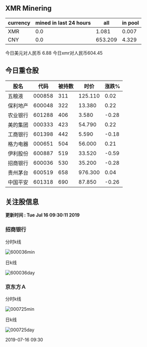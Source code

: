 ## XMR Minering

|currency|mined in last 24 hours|all|in pool|
|---|---|---|---|
|XMR|0.0|1.081|0.007|
|CNY|0.0|653.209|4.329|

今日美元对人民币 6.88	今日xmr对人民币604.45


## 今日重仓股 

|股名|代码|被持数|时价|涨跌%|
|---|---|---|---|---|
|五粮液|000858|311|125.110|0.02|
|保利地产|600048|322|13.380|0.22|
|农业银行|601288|406|3.580|-0.28|
|美的集团|000333|423|54.790|0.22|
|工商银行|601398|442|5.590|-0.18|
|格力电器|000651|504|56.000|0.21|
|伊利股份|600887|519|33.520|-0.59|
|招商银行|600036|530|35.200|-0.28|
|贵州茅台|600519|658|976.300|0.04|
|中国平安|601318|690|87.850|-0.26|

## 关注股信息
**更新时间 : Tue Jul 16 09:30:11 2019**
### 招商银行 
分时k线

![600036min](http://image.sinajs.cn/newchart/min/n/sh600036.gif)

日k线

![600036day](http://image.sinajs.cn/newchart/daily/n/sh600036.gif)

### 京东方Ａ 
分时k线

![000725min](http://image.sinajs.cn/newchart/min/n/sz000725.gif)

日k线

![000725day](http://image.sinajs.cn/newchart/daily/n/sz000725.gif)

2019-07-16 09:30